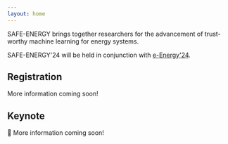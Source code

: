 ```yaml
---
layout: home
---
```


SAFE-ENERGY brings together researchers for the advancement of trust-worthy machine learning for energy systems.

SAFE-ENERGY'24 will be held in conjunction with [e-Energy'24](https://energy.acm.org/conferences/eenergy/2024/index.php).


## Registration
More information coming soon!

## Keynote
:mega: More information coming soon!
